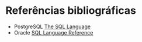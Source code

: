 # Referências bibliográficas

- PostgreSQL [The SQL Language](http://www.postgresql.org/docs/9.5/interactive/sql.html)
- Oracle [SQL Language Reference](https://docs.oracle.com/database/121/SQLRF/toc.htm)
